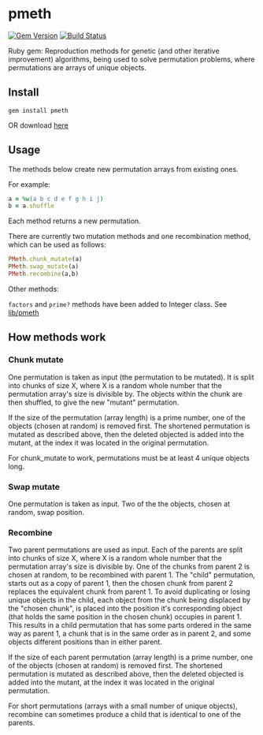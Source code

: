 pmeth
=====
[![Gem Version](https://badge.fury.io/rb/pmeth.svg)](http://badge.fury.io/rb/pmeth)
[![Build Status](https://drone.io/github.com/edwardchalstrey1/pmeth/status.png)](https://drone.io/github.com/edwardchalstrey1/pmeth/latest)

Ruby gem: Reproduction methods for genetic (and other iterative improvement) algorithms, being used to solve permutation problems, where permutations are arrays of unique objects.

Install
---

```
gem install pmeth
```

OR download [here](https://rubygems.org/gems/pmeth)

Usage
----

The methods below create new permutation arrays from existing ones.

For example:

```ruby
a = %w(a b c d e f g h i j)
b = a.shuffle
```

Each method returns a new permutation.

There are currently two mutation methods and one recombination method, which can be used as follows:

```ruby
PMeth.chunk_mutate(a)
PMeth.swap_mutate(a)
PMeth.recombine(a,b)
```

Other methods:

```factors``` and ```prime?``` methods have been added to Integer class. See [lib/pmeth](https://github.com/edwardchalstrey1/pmeth/blob/master/lib/pmeth.rb)

How methods work
-----

### Chunk mutate

One permutation is taken as input (the permutation to be mutated). It is split into chunks of size X, where X is a random whole number that the permutation array's size is divisible by. The objects within the chunk are then shuffled, to give the new "mutant" permutation. 

If the size of the permutation (array length) is a prime number, one of the objects (chosen at random) is removed first. The shortened permutation is mutated as described above, then the deleted objected is added into the mutant, at the index it was located in the original permutation.

For chunk_mutate to work, permutations must be at least 4 unique objects long.

### Swap mutate

One permutation is taken as input. Two of the the objects, chosen at random, swap position.

### Recombine

Two parent permutations are used as input. Each of the parents are split into chunks of size X, where X is a random whole number that the permutation array's size is divisible by. One of the chunks from parent 2 is chosen at random, to be recombined with parent 1. The "child" permutation, starts out as a copy of parent 1, then the chosen chunk from parent 2 replaces the equivalent chunk from parent 1. To avoid duplicating or losing unique objects in the child, each object from the chunk being displaced by the "chosen chunk", is placed into the position it's corresponding object (that holds the same position in the chosen chunk) occupies in parent 1. This results in a child permutation that has some parts ordered in the same way as parent 1, a chunk that is in the same order as in parent 2, and some objects different positions than in either parent.

If the size of each parent permutation (array length) is a prime number, one of the objects (chosen at random) is removed first. The shortened permutation is mutated as described above, then the deleted objected is added into the mutant, at the index it was located in the original permutation.

For short permutations (arrays with a small number of unique objects), recombine can sometimes produce a child that is identical to one of the parents.
